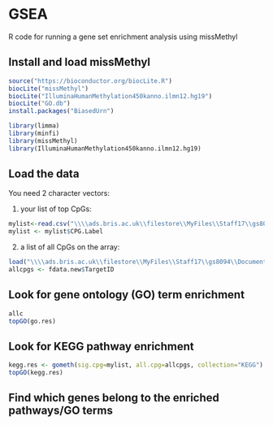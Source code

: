 # GSEA
R code for running a gene set enrichment analysis using missMethyl

## Install and load missMethyl
```r
source("https://bioconductor.org/biocLite.R")
biocLite("missMethyl")
biocLite("IlluminaHumanMethylation450kanno.ilmn12.hg19")
biocLite("GO.db")
install.packages("BiasedUrn")

library(limma)
library(minfi)
library(missMethyl)
library(IlluminaHumanMethylation450kanno.ilmn12.hg19)
```
## Load the data
You need 2 character vectors:
1) your list of top CpGs:
```r
mylist<-read.csv("\\\\ads.bris.ac.uk\\filestore\\MyFiles\\Staff17\\gs8094\\Documents\\work\\ieu\\present\\afast\\afast_dmrs\\Mod1_DMRs_sig.csv",stringsAsFactors=FALSE)
mylist <- mylist$CPG.Label
```
2) a list of all CpGs on the array:
```r
load("\\\\ads.bris.ac.uk\\filestore\\MyFiles\\Staff17\\gs8094\\Documents\\work\\ieu\\data\\useful_info_for_ewas\\fdata_new.RData")
allcpgs <- fdata.new$TargetID
```
## Look for gene ontology (GO) term enrichment
```r
allc
topGO(go.res)
```
## Look for KEGG pathway enrichment
```r
kegg.res <- gometh(sig.cpg=mylist, all.cpg=allcpgs, collection="KEGG")
topGO(kegg.res)
```
## Find which genes belong to the enriched pathways/GO terms

